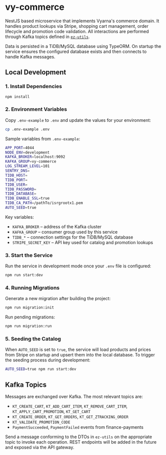 # vy-commerce

NestJS based microservice that implements Vyarna's commerce domain.  It handles
product lookups via Stripe, shopping cart management, order lifecycle and
promotion code validation.  All interactions are performed through Kafka topics
defined in [`ez-utils`](../../../libs/ez-utils).

Data is persisted in a TiDB/MySQL database using TypeORM.  On startup the
service ensures the configured database exists and then connects to handle
Kafka messages.

## Local Development

### 1. Install Dependencies

```bash
npm install
```

### 2. Environment Variables

Copy `.env-example` to `.env` and update the values for your environment:

```bash
cp .env-example .env
```

Sample variables from `.env-example`:

```bash
APP_PORT=4044
NODE_ENV=development
KAFKA_BROKER=localhost:9092
KAFKA_GROUP=vy-commerce
LOG_STREAM_LEVEL=101
SENTRY_DNS=
TIDB_HOST=
TIDB_PORT=
TIDB_USER=
TIDB_PASSWORD=
TIDB_DATABASE=
TIDB_ENABLE_SSL=true
TIDB_CA_PATH=/pathTo/isrgrootx1.pem
AUTO_SEED=true
```

Key variables:

- `KAFKA_BROKER` – address of the Kafka cluster
- `KAFKA_GROUP` – consumer group used by this service
- `TIDB_*` – connection settings for the TiDB/MySQL database
- `STRIPE_SECRET_KEY` – API key used for catalog and promotion lookups

### 3. Start the Service

Run the service in development mode once your `.env` file is configured:

```bash
npm run start:dev
```

### 4. Running Migrations

Generate a new migration after building the project:

```bash
npm run migration:init
```

Run pending migrations:

```bash
npm run migration:run
```

### 5. Seeding the Catalog

When `AUTO_SEED` is set to `true`, the service will load products and prices
from Stripe on startup and upsert them into the local database.  To trigger the
seeding process during development:

```bash
AUTO_SEED=true npm run start:dev
```

## Kafka Topics

Messages are exchanged over Kafka.  The most relevant topics are:

- `KT_CREATE_CART`, `KT_ADD_CART_ITEM`, `KT_REMOVE_CART_ITEM`,
  `KT_APPLY_CART_PROMOTION`, `KT_GET_CART`
- `KT_CREATE_ORDER`, `KT_GET_ORDERS`, `KT_GET_ZTRACKING_ORDER`
- `KT_VALIDATE_PROMOTION_CODE`
- `PaymentSucceeded`, `PaymentFailed` events from finance-payments

Send a message conforming to the DTOs in `ez-utils` on the appropriate topic to
invoke each operation.  REST endpoints will be added in the future and exposed
via the API gateway.
